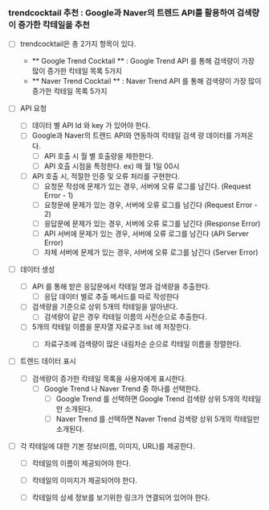 ### trendcocktail 추천 : Google과 Naver의 트렌드 API를 활용하여 검색량이 증가한 칵테일을 추천

-[ ] trendcocktail은 총 2가지 항목이 있다.
    - ** Google Trend Cocktail ** : Google Trend API 를 통해 검색량이 가장 많이 증가한 칵테일 목록 5가지
    - ** Naver Trend Cocktail ** : Naver Trend API 를 통해 검색량이 가장 많이 증가한 칵테일 목록 5가지

-[ ] API 요청
    -[ ] 데이터 별 API Id 와  key 가 있어야 한다.
    -[ ] Google과 Naver의 트렌드 API와 연동하여 칵테일 검색 량 데이터를 가져온다.
        -[ ] API 호출 시 월 별 호출량을 제한한다.
        -[ ] API 호출 시점을 특정한다. ex) 매 월 1일 00시
    -[ ] API 호출 시, 적절한 인증 및 오류 처리를 구현한다.
        -[ ] 요청문 작성에 문제가 있는 경우, 서버에 오류 로그를 남긴다. (Request Error - 1)
        -[ ] 요청문에 문제가 있는 경우, 서버에 오류 로그를 남긴다 (Request Error - 2)
        -[ ] 응답문에 문제가 있는 경우, 서버에 오류 로그를 남긴다 (Response Error)
        -[ ] API 서버에 문제가 있는 경우, 서버에 오류 로그를 남긴다 (API Server Error)
        -[ ] 자체 서버에 문제가 있는 경우, 서버에 오류 로그를 남긴다 (Server Error)

-[ ] 데이터 생성
  -[ ] API 를 통해 받은 응답문에서 칵테일 명과 검색량을 추출한다.
    -[ ] 응답 데이터 별로 추출 메서드를 따로 작성한다
  -[ ] 검색량을 기준으로 상위 5개의 칵테일을 알아낸다.
    -[ ] 검색량이 같은 경우 칵테일 이름의 사전순으로 추출한다.
  -[ ] 5개의 칵테일 이름을 문자열 자료구조 list 에 저장한다.
    -[ ] 자료구조에 검색량이 많은 내림차순 순으로 칵테일 이름을 정렬한다.


-[ ] 트렌드 데이터 표시
  -[ ] 검색량이 증가한 칵테일 목록을 사용자에게 표시한다.
    -[ ] Google Trend 나 Naver Trend 중 하나를 선택한다.
      -[ ] Google Trend 를 선택하면 Google Trend 검색량 상위 5개의 칵테일만 소개된다.
      -[ ] Naver Trend 를 선택하면 Naver Trend 검색량 상위 5개의 칵테일만 소개된다.
-[ ] 각 칵테일에 대한 기본 정보(이름, 이미지, URL)를 제공한다.
  -[ ] 칵테일의 이름이 제공되어야 한다.
  -[ ] 칵테일의 이미지가 제공되어야 한다.
  -[ ] 칵테일의 상세 정보를 보기위한 링크가 연결되어 있어야 한다.





